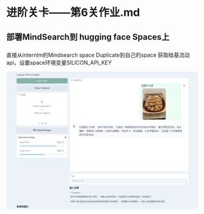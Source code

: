 # 进阶关卡——第6关作业.md

## 部署MindSearch到 hugging face Spaces上

###
直接从internlm的Mindsearch space Duplicate到自己的space
获取硅基流动api，设置space环境变量SILICON_API_KEY

![erro](https://github.com/Victory-7291/AI_Lab/raw/main/images/2024-12-14%2010-07-15.png "2024-11-20%2021-42-31.png")
